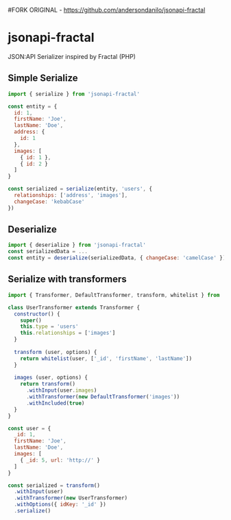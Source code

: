 #FORK 
ORIGINAL - https://github.com/andersondanilo/jsonapi-fractal

# jsonapi-fractal
JSON:API Serializer inspired by Fractal (PHP)

## Simple Serialize
```js
import { serialize } from 'jsonapi-fractal'

const entity = {
  id: 1,
  firstName: 'Joe',
  lastName: 'Doe',
  address: {
    id: 1
  },
  images: [
    { id: 1 },
    { id: 2 }
  ]
}

const serialized = serialize(entity, 'users', {
  relationships: ['address', 'images'],
  changeCase: 'kebabCase'
})
```

## Deserialize
```js
import { deserialize } from 'jsonapi-fractal'
const serializedData = ...
const entity = deserialize(serializedData, { changeCase: 'camelCase' })
```
## Serialize with transformers
```js
import { Transformer, DefaultTransformer, transform, whitelist } from 'jsonapi-fractal'

class UserTransformer extends Transformer {
  constructor() {
    super()
    this.type = 'users'
    this.relationships = ['images']
  }
  
  transform (user, options) {
    return whitelist(user, ['_id', 'firstName', 'lastName'])
  }
  
  images (user, options) {
    return transform()
      .withInput(user.images)
      .withTransformer(new DefaultTransformer('images'))
      .withIncluded(true)
  }
}

const user = {
  _id: 1,
  firstName: 'Joe',
  lastName: 'Doe',
  images: [
    { _id: 5, url: 'http://' }
  ]
}

const serialized = transform()
  .withInput(user)
  .withTransformer(new UserTransformer)
  .withOptions({ idKey: '_id' })
  .serialize()
```
